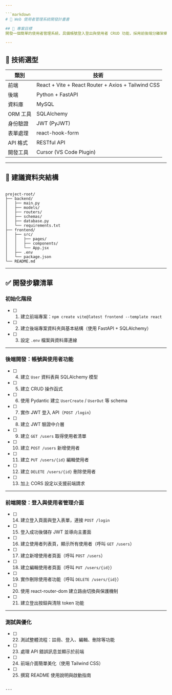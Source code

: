 ```yaml
---

```markdown
# 📘 Web 使用者管理系統開發計畫書

## 🧾 專案目標
開發一個簡單的使用者管理系統，具備帳號登入登出與使用者 CRUD 功能，採用前後端分離架構。

---
```


## 🧰 技術選型

| 類別       | 技術                                          |
|------------|-----------------------------------------------|
| 前端       | React + Vite + React Router + Axios + Tailwind CSS |
| 後端       | Python + FastAPI                              |
| 資料庫     | MySQL                                         |
| ORM 工具   | SQLAlchemy                                    |
| 身份驗證   | JWT (PyJWT)                                   |
| 表單處理   | react-hook-form                               |
| API 格式   | RESTful API                                   |
| 開發工具   | Cursor (VS Code Plugin)                       |

---

## 📁 建議資料夾結構

```

project-root/
├── backend/
│   ├── main.py
│   ├── models/
│   ├── routers/
│   ├── schemas/
│   ├── database.py
│   └── requirements.txt
├── frontend/
│   ├── src/
│   │   ├── pages/
│   │   ├── components/
│   │   └── App.jsx
│   ├── .env
│   └── package.json
└── README.md

```

---

## ✅ 開發步驟清單

### 初始化階段
- [ ] 1. 建立前端專案：`npm create vite@latest frontend --template react`
- [ ] 2. 建立後端專案資料夾與基本結構（使用 FastAPI + SQLAlchemy）
- [ ] 3. 設定 `.env` 檔案與資料庫連線
---

### 後端開發：帳號與使用者功能
- [ ] 4. 建立 `User` 資料表與 SQLAlchemy 模型
- [ ] 5. 建立 CRUD 操作函式
- [ ] 6. 使用 Pydantic 建立 `UserCreate` / `UserOut` 等 schema
- [ ] 7. 實作 JWT 登入 API（`POST /login`）
- [ ] 8. 建立 JWT 驗證中介層
- [ ] 9. 建立 `GET /users` 取得使用者清單
- [ ] 10. 建立 `POST /users` 新增使用者
- [ ] 11. 建立 `PUT /users/{id}` 編輯使用者
- [ ] 12. 建立 `DELETE /users/{id}` 刪除使用者
- [ ] 13. 加上 CORS 設定以支援前端請求

---

### 前端開發：登入與使用者管理介面
- [ ] 14. 建立登入頁面與登入表單，連接 `POST /login`
- [ ] 15. 登入成功後儲存 JWT 並導向主畫面
- [ ] 16. 建立使用者列表頁，顯示所有使用者（呼叫 `GET /users`）
- [ ] 17. 建立新增使用者頁面（呼叫 `POST /users`）
- [ ] 18. 建立編輯使用者頁面（呼叫 `PUT /users/{id}`）
- [ ] 19. 實作刪除使用者功能（呼叫 `DELETE /users/{id}`）
- [ ] 20. 使用 react-router-dom 建立路由切換與保護機制
- [ ] 21. 建立登出按鈕與清除 token 功能

---

### 測試與優化
- [ ] 22. 測試整體流程：註冊、登入、編輯、刪除等功能
- [ ] 23. 處理 API 錯誤訊息並顯示於前端
- [ ] 24. 前端介面簡單美化（使用 Tailwind CSS）
- [ ] 25. 撰寫 README 使用說明與啟動指南
```

---


